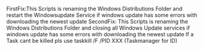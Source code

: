 FirstFix:This Scripts is renaming the Windows Distributions Folder and restart the Windowsupdate Service if windows update has some errors with downloading the newest update
SecondFix: This Scripts is renaming the Windows Distributions Folder and closing all Windows Update services if windows update has some errors with downloading the newest update
If a Task cant be killed pls use taskkill /F /PID XXX     (Taskmanager for ID)
